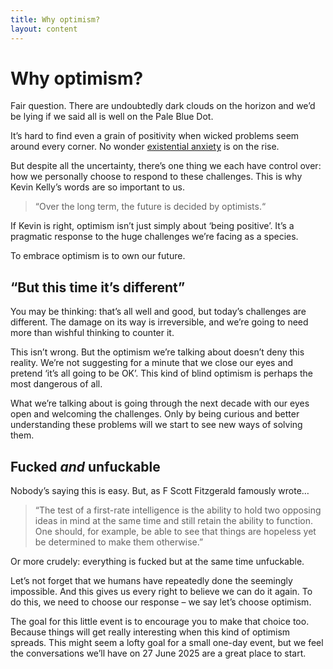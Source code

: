 ```yaml
---
title: Why optimism?
layout: content
---
```


# Why optimism?

Fair question. There are undoubtedly dark clouds on the horizon and we’d be lying if we said all is well on the Pale Blue Dot.

It’s hard to find even a grain of positivity when wicked problems seem around every corner. No wonder [existential anxiety](https://www.bbc.com/worklife/article/20220929-the-unsettling-power-of-existential-dread) is on the rise.

But despite all the uncertainty, there’s one thing we each have control over: how we personally choose to respond to these challenges. This is why Kevin Kelly’s words are so important to us.

> “Over the long term, the future is decided by optimists.“

If Kevin is right, optimism isn’t just simply about ‘being positive’. It’s a pragmatic response to the huge challenges we’re facing as a species.

To embrace optimism is to own our future.

## “But this time it’s different”

You may be thinking: that’s all well and good, but today’s challenges are different. The damage on its way is irreversible, and we’re going to need more than wishful thinking to counter it.

This isn’t wrong. But the optimism we’re talking about doesn’t deny this reality. We’re not suggesting for a minute that we close our eyes and pretend ‘it’s all going to be OK’. This kind of blind optimism is perhaps the most dangerous of all.

What we’re talking about is going through the next decade with our eyes open and welcoming the challenges. Only by being curious and better understanding these problems will we start to see new ways of solving them.

## Fucked _and_ unfuckable

Nobody’s saying this is easy. But, as F Scott Fitzgerald famously wrote…

> “The test of a first-rate intelligence is the ability to hold two opposing ideas in mind at the same time and still retain the ability to function. One should, for example, be able to see that things are hopeless yet be determined to make them otherwise.”

Or more crudely: everything is fucked but at the same time unfuckable.

Let’s not forget that we humans have repeatedly done the seemingly impossible. And this gives us every right to believe we can do it again. To do this, we need to choose our response – we say let’s choose optimism.

The goal for this little event is to encourage you to make that choice too. Because things will get really interesting when this kind of optimism spreads. This might seem a lofty goal for a small one-day event, but we feel the conversations we’ll have on 27 June 2025 are a great place to start.
